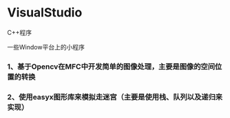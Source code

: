# VisualStudio
C++程序

一些Window平台上的小程序

### 1、基于Opencv在MFC中开发简单的图像处理，主要是图像的空间位置的转换

### 2、使用easyx图形库来模拟走迷宫（主要是使用栈、队列以及递归来实现）
